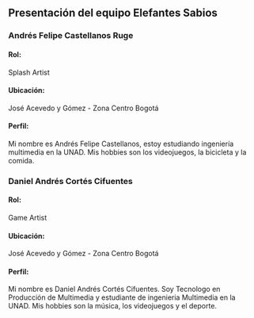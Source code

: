 ## **Presentación del equipo Elefantes Sabios**

### **Andrés Felipe Castellanos Ruge**
#### Rol: 
Splash Artist
#### Ubicación: 
José Acevedo y Gómez - Zona Centro Bogotá
#### Perfil: 
Mi nombre es Andrés Felipe Castellanos, estoy estudiando ingeniería multimedia en la
UNAD. Mis hobbies son los videojuegos, la bicicleta y la comida.

### **Daniel Andrés Cortés Cifuentes**
#### Rol: 
Game Artist
#### Ubicación: 
José Acevedo y Gómez - Zona Centro Bogotá
#### Perfil: 
Mi nombre es Daniel Andrés Cortés Cifuentes. Soy Tecnologo en Producción de Multimedia y 
estudiante de ingenieria Multimedia en la UNAD. Mis hobbies son la música, los videojuegos y 
el deporte.
